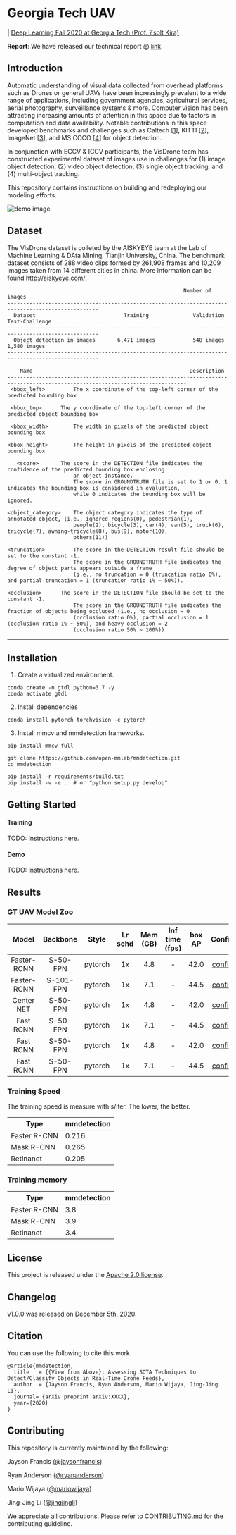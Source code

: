 # Georgia Tech UAV

| [Deep Learning Fall 2020 at Georgia Tech (Prof. Zsolt Kira)](https://github.com/pytorch/workshops/tree/master/CS7643)


**Report**: We have released our technical report @ [link](https://deadlink.com).

## Introduction

Automatic understanding of visual data collected from overhead platforms such as Drones or general UAVs have been increasingly prevalent to a wide range of applications, including government agencies, agricultural services, aerial photography, surveillance systems & more. Computer vision has been attracting increasing amounts of attention in this space due to factors in computation and data availability. Notable contributions in this space developed benchmarks and challenges such as Caltech [[1]()], KITTI [[2]()], ImageNet [[3]()], and MS COCO [[4]()] for object detection. 

In conjunction with ECCV & ICCV participants, the VisDrone team has constructed experimental dataset of images use in challenges for (1) image object detection, (2) video object detection, (3) single object tracking, and (4) multi-object tracking. 

This repository contains instructions on building and redeploying our modeling efforts.

![demo image](resources/demo.jpg)


## Dataset

The VisDrone dataset is colleted by the AISKYEYE team at the Lab of Machine Learning & DAta Mining, Tianjin University, China. The benchmark dataset consists of 288 video clips formed by 261,908 frames and 10,209 images taken from 14 different cities in china. More information can be found http://aiskyeye.com/.

                                                            Number of images
    ---------------------------------------------------------------------------------------------------
      Dataset                            Training              Validation            Test-Challenge
    ---------------------------------------------------------------------------------------------------
      Object detection in images       6,471 images            548 images             1,580 images
    ---------------------------------------------------------------------------------------------------

        Name                                                  Description
    -------------------------------------------------------------------------------------------------------------------------------     
     <bbox_left>	     The x coordinate of the top-left corner of the predicted bounding box
  
     <bbox_top>	     The y coordinate of the top-left corner of the predicted object bounding box
  
     <bbox_width>	     The width in pixels of the predicted object bounding box
 
    <bbox_height>	     The height in pixels of the predicted object bounding box
 
       <score>	     The score in the DETECTION file indicates the confidence of the predicted bounding box enclosing 
                         an object instance.
                         The score in GROUNDTRUTH file is set to 1 or 0. 1 indicates the bounding box is considered in evaluation, 
                         while 0 indicates the bounding box will be ignored.
                          
    <object_category>    The object category indicates the type of annotated object, (i.e., ignored regions(0), pedestrian(1), 
                         people(2), bicycle(3), car(4), van(5), truck(6), tricycle(7), awning-tricycle(8), bus(9), motor(10), 
                         others(11))
                          
    <truncation>	     The score in the DETECTION result file should be set to the constant -1.
                         The score in the GROUNDTRUTH file indicates the degree of object parts appears outside a frame 
                         (i.e., no truncation = 0 (truncation ratio 0%), and partial truncation = 1 (truncation ratio 1% ~ 50%)).
                          
    <occlusion>	     The score in the DETECTION file should be set to the constant -1.
                         The score in the GROUNDTRUTH file indicates the fraction of objects being occluded (i.e., no occlusion = 0 
                         (occlusion ratio 0%), partial occlusion = 1 (occlusion ratio 1% ~ 50%), and heavy occlusion = 2 
                         (occlusion ratio 50% ~ 100%)).
   ------------------------------------------------------------------------------------------------------------------------------
   

## Installation

1. Create a virtualized environment.

```
conda create -n gtdl python=3.7 -y
conda activate gtdl
```

2. Install dependencies

```
conda install pytorch torchvision -c pytorch
```

3. Install mmcv and mmdetection frameworks.

```
pip install mmcv-full
```

```
git clone https://github.com/open-mmlab/mmdetection.git
cd mmdetection

pip install -r requirements/build.txt
pip install -v -e .  # or "python setup.py develop"
```


## Getting Started

#### Training

TODO: Instructions here.

#### Demo

TODO: Instructions here.

## Results

### GT UAV Model Zoo

| Model  |    Backbone     |  Style  | Lr schd | Mem (GB) | Inf time (fps) | box AP | Config | Download |
| :----: | :-------------: | :-----: | :-----: | :------: | :------------: | :----: | :------: | :--------: |
| Faster-RCNN | S-50-FPN   | pytorch	|   1x	  |   4.8  |   -	          | 42.0 |[config](link) | [model](link) &#124; [log](link) |
| Faster-RCNN | S-101-FPN  | pytorch	|   1x	  |   7.1  |   -	          | 44.5 |[config](link) | [model](link) &#124; [log](link) |
| Center NET  | S-50-FPN   | pytorch	|   1x	  |   4.8  |   -	          | 42.0 |[config](link) | [model](link) &#124; [log](link) |
| Fast RCNN   | S-50-FPN   | pytorch	|   1x	  |   7.1  |   -	          | 44.5 |[config](link) | [model](link) &#124; [log](link) |
| Fast RCNN   | S-50-FPN   | pytorch	|   1x	  |   4.8  |   -	          | 42.0 |[config](link) | [model](link) &#124; [log](link) |
| Fast RCNN   | S-50-FPN   | pytorch	|   1x	  |   7.1  |   -	          | 44.5 |[config](link) | [model](link) &#124; [log](link) |

### Training Speed

The training speed is measure with s/iter. The lower, the better.

| Type         | mmdetection |
|--------------|-------------|
| Faster R-CNN |  0.216      |
| Mask R-CNN   |  0.265      |
| Retinanet    |  0.205      |

### Training memory

| Type         | mmdetection |
|--------------|-------------|
| Faster R-CNN | 3.8         |
| Mask R-CNN   | 3.9         |
| Retinanet    | 3.4         |


## License

This project is released under the [Apache 2.0 license](LICENSE).

## Changelog

v1.0.0 was released on December 5th, 2020.

## Citation

You can use the following to cite this work.

```
@article{mmdetection,
  title   = {{View from Above}: Assessing SOTA Techniques to Detect/Classify Objects in Real-Time Drone Feeds},
  author  = {Jayson Francis, Ryan Anderson, Mario Wijaya, Jing-Jing Li},
  journal= {arXiv preprint arXiv:XXXX},
  year={2020}
}
```

## Contributing

This repository is currently maintained by the following:

Jayson Francis ([@jaysonfrancis](https://github.com/jaysonfrancis))

Ryan Anderson ([@ryananderson](https://github.com/))

Mario Wijaya ([@mariowijaya](https://github.com/))

Jing-Jing Li ([@jingjingli](https://github.com))

We appreciate all contributions. Please refer to [CONTRIBUTING.md](.github/CONTRIBUTING.md) for the contributing guideline.